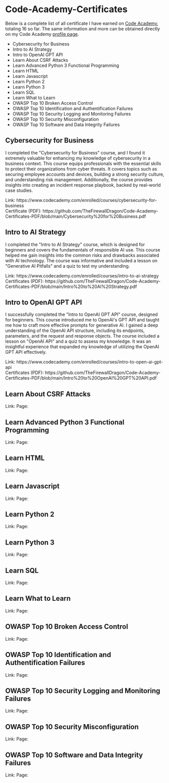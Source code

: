 <h1>Code-Academy-Certificates</h1>
<p>
Below is a complete list of all certificate I have earned on <a href="https://www.codecademy.com/">Code Academy</a>, totaling 16 so far. The same information and more can be obtained directly on my Code Academy <a href="https://www.codecademy.com/profiles/AccesscodeTalker">profile page</a>.
</p> 
<ul>
  <li>Cybersecurity for Business</li>
  <li>Intro to AI Strategy</li>
  <li>Intro to OpenAI GPT API</li>
  <li>Learn About CSRF Attacks</li>
  <li>Learn Advanced Python 3 Functional Programming</li>
  <li>Learn HTML</li>
  <li>Learn Javascript</li>
  <li>Learn Python 2</li>
  <li>Learn Python 3</li>
  <li>Learn SQL</li>
  <li>Learn What to Learn</li>
  <li>OWASP Top 10 Broken Access Control</li>
  <li>OWASP Top 10 Identification and Authentification Failures</li>
  <li>OWASP Top 10 Security Logging and Monitoring Failures</li>
  <li>OWASP Top 10 Security Misconfiguration</li>
  <li>OWASP Top 10 Software and Data Integrity Failures</li>
</ul>

<h2>Cybersecurity for Business</h2>
<p>
I completed the "Cybersecurity for Business" course, and I found it extremely valuable for enhancing my knowledge of cybersecurity in a business context. This course equips professionals with the essential skills to protect their organizations from cyber threats. It covers topics such as securing employee accounts and devices, building a strong security culture, and understanding risk management. Additionally, the course provides insights into creating an incident response playbook, backed by real-world case studies. 
</p>
Link: https://www.codecademy.com/enrolled/courses/cybersecurity-for-business <br>
Certificate (PDF): https://github.com/TheFirewallDragon/Code-Academy-Certificates-PDF/blob/main/Cybersecurity%20for%20Business.pdf

<h2>Intro to AI Strategy</h2>
<p>
I completed the "Intro to AI Strategy" course, which is designed for beginners and covers the fundamentals of responsible AI use. This course helped me gain insights into the common risks and drawbacks associated with AI technology. The course was informative and included a lesson on "Generative AI Pitfalls" and a quiz to test my understanding.
</p>
Link: https://www.codecademy.com/enrolled/courses/intro-to-ai-strategy <br>
Certificates (PDF): https://github.com/TheFirewallDragon/Code-Academy-Certificates-PDF/blob/main/Intro%20to%20AI%20Strategy.pdf

<h2>Intro to OpenAI GPT API</h2>
<p>
I successfully completed the "Intro to OpenAI GPT API" course, designed for beginners. This course introduced me to OpenAI's GPT API and taught me how to craft more effective prompts for generative AI. I gained a deep understanding of the OpenAI API structure, including its endpoints, parameters, and the request and response objects. The course included a lesson on "OpenAI API" and a quiz to assess my knowledge. It was an insightful experience that expanded my knowledge of utilizing the OpenAI GPT API effectively.
</p>
Link: https://www.codecademy.com/enrolled/courses/intro-to-open-ai-gpt-api <br>
Certificates (PDF): https://github.com/TheFirewallDragon/Code-Academy-Certificates-PDF/blob/main/Intro%20to%20OpenAI%20GPT%20API.pdf

<h2>Learn About CSRF Attacks</h2>

Link:
Page:

<h2>Learn Advanced Python 3 Functional Programming</h2>

Link:
Page:

<h2>Learn HTML</h2>

Link:
Page:

<h2>Learn Javascript</h2>

Link:
Page:

<h2>Learn Python 2</h2>

Link:
Page:

<h2>Learn Python 3</h2>

Link:
Page:

<h2>Learn SQL</h2>

Link:
Page:

<h2>Learn What to Learn</h2>

Link:
Page:

<h2>OWASP Top 10 Broken Access Control</h2>

Link:
Page:

<h2>OWASP Top 10 Identification and Authentification Failures</h2>

Link:
Page:

<h2>OWASP Top 10 Security Logging and Monitoring Failures</h2>

Link:
Page:

<h2>OWASP Top 10 Security Misconfiguration</h2>

Link:
Page:

<h2>OWASP Top 10 Software and Data Integrity Failures</h2>

Link:
Page:
